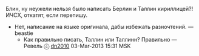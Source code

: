 Блин, ну неужели нельзя было написать Берлин и Таллин кириллицей?\!
ИЧСХ, откатят, если перепишу.

  - Нет, написание на языке оригинала, дабы избежать разночтений. —
    beastie
      - Как правильно писать, Таллин или Таллинн? Правильно — Ревель ⓒ
        [dn2010](User:dn2010 "wikilink") 03-Mar-2013 15:31 MSK
